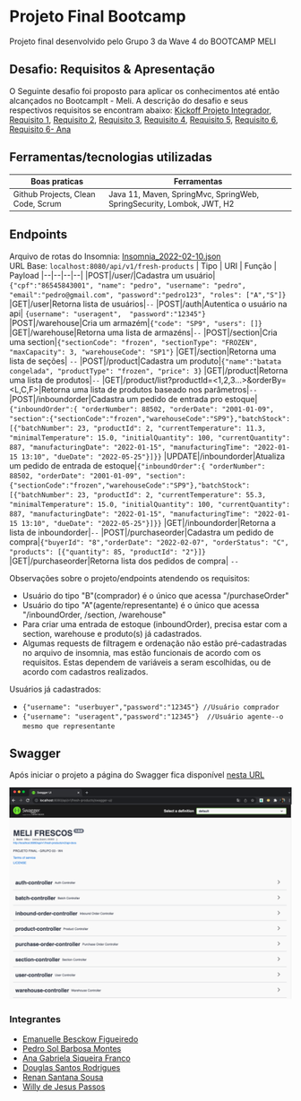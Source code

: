 # Projeto Final Bootcamp
Projeto final desenvolvido pelo Grupo 3 da Wave 4 do BOOTCAMP MELI

## Desafio: Requisitos & Apresentação
O Seguinte desafio foi proposto para aplicar os conhecimentos até então alcançados no BootcampIt - Meli.
A descrição do desafio e seus respectivos requisitos se encontram abaixo:
[Kickoff Projeto Integrador](./requisitos/EnunciadoBaseWave4.pdf), [Requisito 1](./requisitos/Requito1.pdf), [Requisito 2](./requisitos/Requito2.pdf), [Requisito 3](./requisitos/Requito3.pdf), [Requisito 4](./requisitos/Requito4.pdf), [Requisito 5](./requisitos/Requito5.pdf), [Requisito 6](./requisitos/Requito6.pdf), [Requisito 6- Ana](./requisitos/Requito6-Ana.pdf)

## Ferramentas/tecnologias utilizadas
| Boas praticas | Ferramentas|
|--|--|
|Github Projects, Clean Code, Scrum |Java 11, Maven, SpringMvc, SpringWeb, SpringSecurity, Lombok, JWT, H2|

## Endpoints
Arquivo de rotas do Insomnia: [Insomnia_2022-02-10.json](./insomnia)   
URL Base: `localhost:8080/api/v1/fresh-products`
| Tipo | URI | Função | Payload
|--|--|--|--| 
|POST|/user/|Cadastra um usuário| `{"cpf":"86545843001", "name": "pedro", "username": "pedro",  "email":"pedro@gmail.com", "password":"pedro123", "roles": ["A","S"]}` 
|GET|/user|Retorna lista de usuários|`--` 
|POST|/auth|Autentica o usuário na api| `{username": "useragent",  "password":"12345"}`
|POST|/warehouse|Cria um armazém|`{"code": "SP9", "users": []}`
|GET|/warehouse|Retorna uma lista de armazéns|`--`
|POST|/section|Cria uma section|`{"sectionCode": "frozen", "sectionType": "FROZEN", "maxCapacity": 3, "warehouseCode": "SP1"}`
|GET|/section|Retorna uma lista de seções| `--`
|POST|/product|Cadastra um produto|`{"name":"batata congelada", "productType": "frozen", "price": 3}`
|GET|/product|Retorna uma lista de produtos|`--`
|GET|/product/list?productId=<1,2,3...>&orderBy=<L,C,F>|Retorna uma lista de produtos baseado nos parâmetros|`--`
|POST|/inboundorder|Cadastra um pedido de entrada pro estoque|`{"inboundOrder":{ "orderNumber": 88502, "orderDate": "2001-01-09", "section":{"sectionCode":"frozen","warehouseCode":"SP9"},"batchStock":[{"batchNumber": 23, "productId": 2, "currentTemperature": 11.3, "minimalTemperature": 15.0, "initialQuantity": 100, "currentQuantity": 887, "manufacturingDate": "2022-01-15", "manufacturingTime": "2022-01-15 13:10", "dueDate": "2022-05-25"}]}}`
|UPDATE|/inboundorder|Atualiza um pedido de entrada de estoque|`{"inboundOrder":{ "orderNumber": 88502, "orderDate": "2001-01-09", "section":{"sectionCode":"frozen","warehouseCode":"SP9"},"batchStock":[{"batchNumber": 23, "productId": 2, "currentTemperature": 55.3, "minimalTemperature": 15.0, "initialQuantity": 100, "currentQuantity": 887, "manufacturingDate": "2022-01-15", "manufacturingTime": "2022-01-15 13:10", "dueDate": "2022-05-25"}]}}`
|GET|/inboundorder|Retorna a lista de inboundorder|`--`
|POST|/purchaseorder|Cadastra um pedido de compra|`{"buyerId": "8","orderDate": "2022-02-07", "orderStatus": "C", "products": [{"quantity": 85, "productId": "2"}]}`
|GET|/purchaseorder|Retorna lista dos pedidos de compra| `--`

Observações sobre o projeto/endpoints atendendo os requisitos: 
* Usuário do tipo "B"(comprador) é o único que acessa "/purchaseOrder"
* Usuário do tipo "A"(agente/representante) é o único que acessa "/inboundOrder, /section, /warehouse"
* Para criar uma entrada de estoque (inboundOrder), precisa estar com a section, warehouse e produto(s) já cadastrados.
* Algumas requests de filtragem e ordenação não estão pré-cadastradas no arquivo de insomnia, mas estão funcionais de acordo com os requisitos. Estas dependem de variáveis a seram escolhidas, ou de acordo com cadastros realizados.

Usuários já cadastrados:
- `{"username": "userbuyer","password":"12345"} //Usuário comprador`  
- `{"username": "useragent","password":"12345"}  //Usuário agente--o mesmo que representante`

## Swagger

Após iniciar o projeto a página do Swagger fica disponível [nesta URL](http://localhost:8080/api/v1/fresh-products/swagger-ui/)

![Print da página do swagger](./imagens/swagger.png "Página do Swagger")

### Integrantes
* [Emanuelle Besckow Figueiredo](https://github.com/emanuellebesckow)
* [Pedro Sol Barbosa Montes](https://github.com/pedroSolMeli) 
* [Ana Gabriela Siqueira Franco](https://github.com/AnaGFranco) 
* [Douglas Santos Rodrigues](https://github.com/douglassrodml)
* [Renan Santana Sousa](https://github.com/renanmeli)
* [Willy de Jesus Passos](https://github.com/wjpassos)
